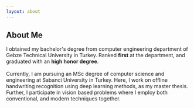 ```yaml
---
layout: about 
---
```


## About Me
I obtained my bachelor's degree from computer engineering department of Gebze Technical University in Turkey. Ranked **first** at the department, and graduated with an **high honor degree**. <br> <br>
Currently, I am pursuing an MSc degree of computer science and engineering at Sabanci University in Turkey. Here, I work on offline handwriting recognition using deep learning methods, as my master thesis. Further, I participate in vision based problems where I employ both conventional, and modern techniques together.